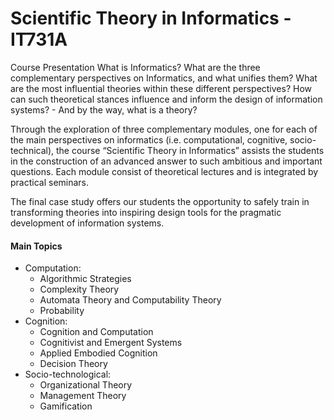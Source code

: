 # Scientific Theory in Informatics - IT731A
 Course Presentation What is Informatics? What are the three complementary perspectives on Informatics, and what unifies them? What are the most influential theories within these different perspectives? How can such theoretical stances influence and inform the design of information systems? - And by the way, what is a theory?
 
 Through the exploration of three complementary modules, one for each of the main perspectives on informatics (i.e. computational, cognitive, socio-technical), the course “Scientific Theory in Informatics” assists the students in the construction of an advanced answer to such ambitious and important questions.  Each module consist of theoretical lectures and is integrated by practical seminars. 
 
 The final case study offers our students the opportunity to safely train in transforming theories into inspiring design tools for the pragmatic development of information systems.
#### Main Topics 
- Computation:
	- Algorithmic Strategies
	- Complexity Theory
	- Automata Theory and Computability Theory
	- Probability
- Cognition:
	- Cognition and Computation
	- Cognitivist and Emergent Systems
	- Applied Embodied Cognition
	- Decision Theory
- Socio-technological:
	- Organizational Theory
	- Management Theory
	- Gamification




